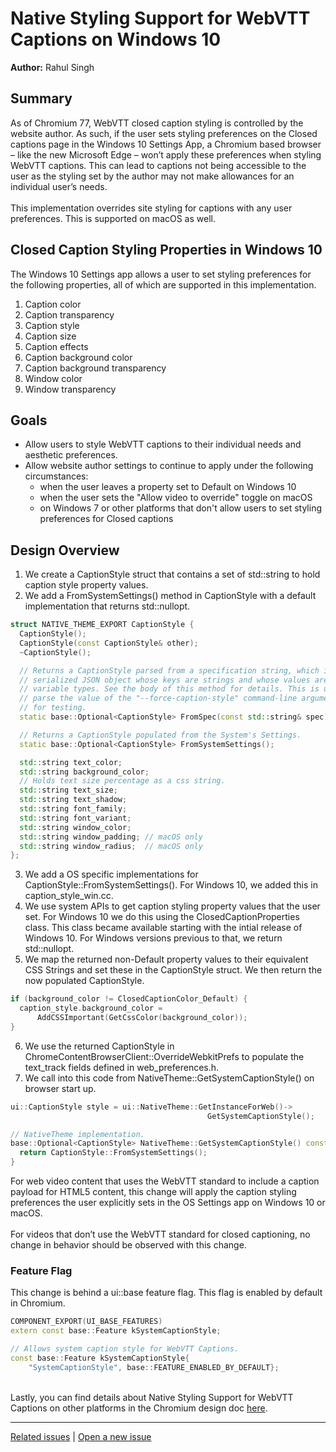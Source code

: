 # Native Styling Support for WebVTT Captions on Windows 10
**Author:** Rahul Singh
## Summary
As of Chromium 77, WebVTT closed caption styling is controlled by the website author. As such, if the user sets styling preferences on the Closed captions page in the Windows 10 Settings App, a Chromium based browser – like the new Microsoft Edge – won’t apply these preferences when styling WebVTT captions. This can lead to captions not being accessible to the user as the styling set by the author may not make allowances for an individual user’s needs.<br><br>This implementation overrides site styling for captions with any user preferences. This is supported on macOS as well.
## Closed Caption Styling Properties in Windows 10
The Windows 10 Settings app allows a user to set styling preferences for the following properties, all of which are supported in this implementation.
1.	Caption color
2.	Caption transparency
3.	Caption style
4.	Caption size
5.	Caption effects
6.	Caption background color
7.	Caption background transparency
8.	Window color
9.	Window transparency

## Goals
- Allow users to style WebVTT captions to their individual needs and aesthetic preferences.
- Allow website author settings to continue to apply under the following circumstances:
  - when the user leaves a property set to Default on Windows 10
  - when the user sets the "Allow video to override" toggle on macOS
  - on Windows 7 or other platforms that don't allow users to set styling preferences for Closed captions

## Design Overview
1.	We create a CaptionStyle struct that contains a set of std::string to hold caption style property values.
2.	We add a FromSystemSettings() method in CaptionStyle with a default implementation that returns std::nullopt.
```C++
struct NATIVE_THEME_EXPORT CaptionStyle {
  CaptionStyle();
  CaptionStyle(const CaptionStyle& other);
  ~CaptionStyle();

  // Returns a CaptionStyle parsed from a specification string, which is a
  // serialized JSON object whose keys are strings and whose values are of
  // variable types. See the body of this method for details. This is used to
  // parse the value of the "--force-caption-style" command-line argument and
  // for testing.
  static base::Optional<CaptionStyle> FromSpec(const std::string& spec);

  // Returns a CaptionStyle populated from the System's Settings.
  static base::Optional<CaptionStyle> FromSystemSettings();

  std::string text_color;
  std::string background_color;
  // Holds text size percentage as a css string.
  std::string text_size;
  std::string text_shadow;
  std::string font_family;
  std::string font_variant;
  std::string window_color;
  std::string window_padding; // macOS only
  std::string window_radius;  // macOS only
};
```
3.	We add a OS specific implementations for CaptionStyle::FromSystemSettings(). For Windows 10, we added this in caption_style_win.cc.
4.	We use system APIs to get caption styling property values that the user set. For Windows 10 we do this using the ClosedCaptionProperties class. This class became available starting with the intial release of Windows 10. For Windows versions previous to that, we return std::nullopt.
5.	We map the returned non-Default property values to their equivalent CSS Strings and set these in the CaptionStyle struct. We then return the now populated CaptionStyle.
```C++
if (background_color != ClosedCaptionColor_Default) {
  caption_style.background_color =
      AddCSSImportant(GetCssColor(background_color));
}
```
6.	We use the returned CaptionStyle in ChromeContentBrowserClient::OverrideWebkitPrefs to populate the text_track fields defined in web_preferences.h.
7.	We call into this code from NativeTheme::GetSystemCaptionStyle() on browser start up.
```C++
ui::CaptionStyle style = ui::NativeTheme::GetInstanceForWeb()->
                                            GetSystemCaptionStyle();

// NativeTheme implementation.
base::Optional<CaptionStyle> NativeTheme::GetSystemCaptionStyle() const {
  return CaptionStyle::FromSystemSettings();
}                                            
```
For web video content that uses the WebVTT standard to include a caption payload for HTML5 content, this change will apply the caption styling preferences the user explicitly sets in the OS Settings app on Windows 10 or macOS.<br><br>
For videos that don’t use the WebVTT standard for closed captioning, no change in behavior should be observed with this change.
### Feature Flag
This change is behind a ui::base feature flag. This flag is enabled by default in Chromium.
```C++
COMPONENT_EXPORT(UI_BASE_FEATURES)
extern const base::Feature kSystemCaptionStyle;

// Allows system caption style for WebVTT Captions.
const base::Feature kSystemCaptionStyle{
    "SystemCaptionStyle", base::FEATURE_ENABLED_BY_DEFAULT};
```
<br>Lastly, you can find details about Native Styling Support for WebVTT Captions on other platforms in the Chromium design doc [here](https://docs.google.com/document/d/1NkqsqueGufe4TyicvsFtfGBLSpLSln6Xwl7khLkTTgU/edit#heading=h.7srs4jpejfgj).

---
[Related issues](https://github.com/MicrosoftEdge/MSEdgeExplainers/labels/WebVTT%20Caption%20Styling) | [Open a new issue](https://github.com/MicrosoftEdge/MSEdgeExplainers/issues/new?title=%5BWebVTT%20Caption%20Styling%5D)
